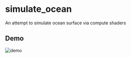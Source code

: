 # simulate_ocean

An attempt to simulate ocean surface via compute shaders

## Demo

![demo](demo.gif)
